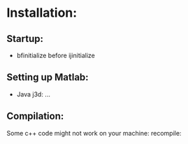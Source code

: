 Installation:
=============


Startup:
--------
   - bfinitialize before ijinitialize




Setting up Matlab:
------------------

   - Java j3d: ...








Compilation:
------------

   Some c++ code might not work on your machine: recompile:
   



